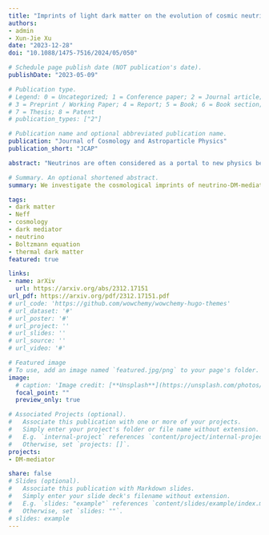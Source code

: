 ```yaml
---
title: "Imprints of light dark matter on the evolution of cosmic neutrinos"
authors:
- admin
- Xun-Jie Xu
date: "2023-12-28"
doi: "10.1088/1475-7516/2024/05/050"

# Schedule page publish date (NOT publication's date).
publishDate: "2023-05-09"

# Publication type.
# Legend: 0 = Uncategorized; 1 = Conference paper; 2 = Journal article;
# 3 = Preprint / Working Paper; 4 = Report; 5 = Book; 6 = Book section;
# 7 = Thesis; 8 = Patent
# publication_types: ["2"]

# Publication name and optional abbreviated publication name.
publication: "Journal of Cosmology and Astroparticle Physics"
publication_short: "JCAP"

abstract: "Neutrinos are often considered as a portal to new physics beyond the Standard Model (SM) and might possess phenomenologically interesting interactions with dark matter (DM). This paper examines the cosmological imprints of DM that interacts with and is produced from SM neutrinos at temperatures below the MeV scale. We take a model-independent approach to compute the evolution of DM in this framework and present analytic results which agree well with numerical ones. Both freeze-in and freeze-out regimes are included in our analysis. Furthermore, we demonstrate that the thermal evolution of neutrinos might be substantially affected by their interaction with DM. We highlight two distinctive imprints of such DM on neutrinos: (i) a large, negative contribution to $N_{\\rm eff}$, which is close to the current experimental limits and will readily be probed by future experiments; (ii) spectral distortion of the cosmic neutrino background (C$\\nu$B) due to DM annihilating into neutrinos, a potentially important effect for the ongoing experimental efforts to detect C$\\nu$B."

# Summary. An optional shortened abstract.
summary: We investigate the cosmological imprints of neutrino-DM-mediator interaction in a model-independent way, including the extra contribution of $N_{\rm eff}$ and the distortion of C$\nu$B. Lyman-$\alpha$ constraint is also discussed. To do this, we implemented a universal approach to solve the time evolution of dark matter in both freeze-in and freeze-out case.

tags:
- dark matter
- Neff
- cosmology
- dark mediator
- neutrino
- Boltzmann equation
- thermal dark matter
featured: true

links:
- name: arXiv
  url: https://arxiv.org/abs/2312.17151
url_pdf: https://arxiv.org/pdf/2312.17151.pdf
# url_code: 'https://github.com/wowchemy/wowchemy-hugo-themes'
# url_dataset: '#'
# url_poster: '#'
# url_project: ''
# url_slides: ''
# url_source: ''
# url_video: '#'

# Featured image
# To use, add an image named `featured.jpg/png` to your page's folder. 
image:
  # caption: 'Image credit: [**Unsplash**](https://unsplash.com/photos/s9CC2SKySJM)'
  focal_point: ""
  preview_only: true

# Associated Projects (optional).
#   Associate this publication with one or more of your projects.
#   Simply enter your project's folder or file name without extension.
#   E.g. `internal-project` references `content/project/internal-project/index.md`.
#   Otherwise, set `projects: []`.
projects:
- DM-mediator

share: false
# Slides (optional).
#   Associate this publication with Markdown slides.
#   Simply enter your slide deck's filename without extension.
#   E.g. `slides: "example"` references `content/slides/example/index.md`.
#   Otherwise, set `slides: ""`.
# slides: example
---
```

